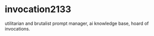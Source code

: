# invocation2133
utilitarian and brutalist prompt manager, ai knowledge base, hoard of invocations.
